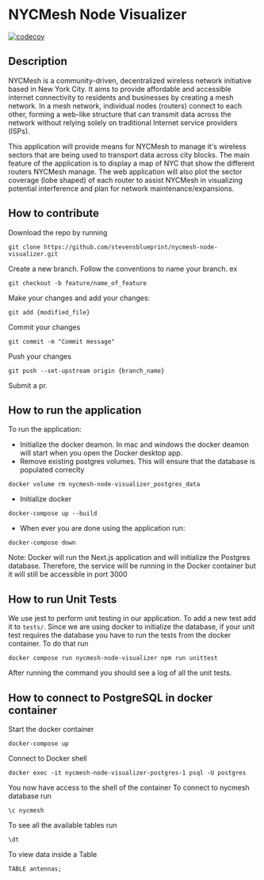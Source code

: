 # NYCMesh Node Visualizer
[![codecov](https://codecov.io/gh/stevensblueprint/nycmesh-node-visualizer/graph/badge.svg?token=91LC3ME00H)](https://codecov.io/gh/stevensblueprint/nycmesh-node-visualizer)
## Description

NYCMesh is a community-driven, decentralized wireless network initiative based in New York City. It aims to provide affordable and accessible internet connectivity to residents and businesses by creating a mesh network. In a mesh network, individual nodes (routers) connect to each other, forming a web-like structure that can transmit data across the network without relying solely on traditional Internet service providers (ISPs).

This application will provide means for NYCMesh to manage it's wireless sectors that are being used to transport data across city blocks. The main feature of the application is to display a map of NYC that show the different routers NYCMesh manage. The web application will also plot the sector coverage (lobe shaped) of each router to assist NYCMesh in visualizing potential interference and plan for network maintenance/expansions.

## How to contribute
Download the repo by running
```
git clone https://github.com/stevensblueprint/nycmesh-node-visualizer.git
```
Create a new branch. Follow the conventions to name your branch. ex
```
git checkout -b feature/name_of_feature
```
Make your changes and add your changes:
```
git add {modified_file}
```
Commit your changes 
```
git commit -m "Commit message"
```
Push your changes
```
git push --set-upstream origin {branch_name}
```
Submit a pr.


## How to run the application
To run the application:
- Initialize the docker deamon. In mac and windows the docker deamon will start when you open the Docker desktop app.
- Remove existing postgres volumes. This will ensure that the database is populated correclty
```
docker volume rm nycmesh-node-visualizer_postgres_data
```
- Initialize docker
```
docker-compose up --build
```
- When ever you are done using the application run:
```
docker-compose down
```
Note: Docker will run the Next.js application and will initialize the Postgres database. Therefore, the service will be running
in the Docker container but it will still be accessible in port 3000

## How to run Unit Tests
We use jest to perform unit testing in our application. To add a new test add it to ```tests/```.
Since we are using docker to initialize the database, if your unit test requires the database you have to run
the tests from the docker container.
To do that run
```
docker compose run nycmesh-node-visualizer npm run unittest
```
After running the command you should see a log of all the unit tests.

## How to connect to PostgreSQL in docker container
Start the docker container
```
docker-compose up
```
Connect to Docker shell
```
docker exec -it nycmesh-node-visualizer-postgres-1 psql -U postgres
```
You now have access to the shell of the container
To connect to nycmesh database run
```
\c nycmesh
```
To see all the available tables run
```
\dt
```
To view data inside a Table
```
TABLE antennas;
```